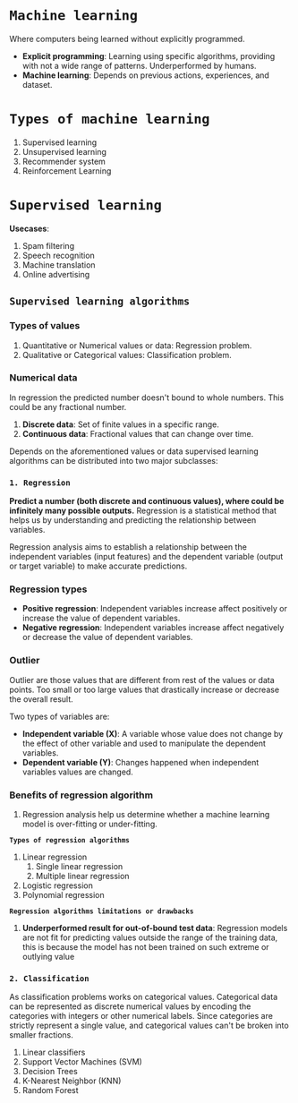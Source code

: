 # **```Machine learning```**
Where computers being learned without explicitly programmed.

- **Explicit programming**: Learning using specific algorithms, providing with not a wide range of patterns. Underperformed by humans. 
- **Machine learning**: Depends on previous actions, experiences, and dataset.

# **```Types of machine learning```**

1. Supervised learning
2. Unsupervised learning
3. Recommender system
4. Reinforcement Learning

# **```Supervised learning```**

**Usecases**:

1. Spam filtering
2. Speech recognition
3. Machine translation
4. Online advertising

## **```Supervised learning algorithms```**

### Types of values

1. Quantitative or Numerical values or data: Regression problem.
2. Qualitative or Categorical values: Classification problem.

### Numerical data  
In regression the predicted number doesn't bound to whole numbers. This could be any fractional number. 
1. **Discrete data**: Set of finite values in a specific range. 
2. **Continuous data**: Fractional values that can change over time. 

Depends on the aforementioned values or data supervised learning algorithms can be distributed into two major subclasses:

### **```1. Regression```**

**Predict a number (both discrete and continuous values), where could be infinitely many possible outputs.** Regression is a statistical method that helps us by understanding and predicting the relationship between variables.

Regression analysis aims to establish a relationship between the independent variables (input features) and the dependent variable (output or target variable) to make accurate predictions.


### Regression types

- **Positive regression**: Independent variables increase affect positively or increase the value of dependent variables.
- **Negative regression**: Independent variables increase affect negatively or decrease the value of dependent variables. 

### Outlier
Outlier are those values that are different from rest of the values or data points. Too small or too large values that drastically increase or decrease the overall result.

Two types of variables are:

- **Independent variable (X)**: A variable whose value does not change by the effect of other variable and used to manipulate the dependent variables.
- **Dependent variable (Y)**: Changes happened when independent variables values are changed.

### Benefits of regression algorithm

1. Regression analysis help us determine whether a machine learning model is over-fitting or under-fitting. 


**```Types of regression algorithms```**

1. Linear regression
   1. Single linear regression
   2. Multiple linear regression
2. Logistic regression
3. Polynomial regression


**```Regression algorithms limitations or drawbacks```**

1. **Underperformed result for out-of-bound test data**: Regression models are not fit for predicting values outside the range of the training data, this is because the model has not been trained on such extreme or outlying value

### **```2. Classification```**

As classification problems works on categorical values. Categorical data can be represented as discrete numerical values by encoding the categories with integers or other numerical labels. Since categories are strictly represent a single value, and categorical values can't be broken into smaller fractions.

1. Linear classifiers
2. Support Vector Machines (SVM)
3. Decision Trees
4. K-Nearest Neighbor (KNN)
5. Random Forest

